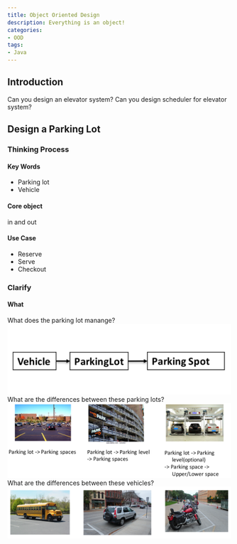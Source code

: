```yaml
---
title: Object Oriented Design
description: Everything is an object!
categories:
- OOD
tags:
- Java
---
```



## Introduction
Can you design an elevator system?
Can you design scheduler for elevator system?

## Design a Parking Lot
### Thinking Process
#### Key Words
+ Parking lot
+ Vehicle
#### Core object
in and out
#### Use Case
+ Reserve
+ Serve
+ Checkout

### Clarify
#### What
What does the parking lot manange?
![what](/assets/images/post/object-oriented-design/what.png)
What are the differences between these parking lots?
![parking lots](/assets/images/post/object-oriented-design/parking-lots.png)
What are the differences between these vehicles?
![vehicles](/assets/images/post/object-oriented-design/vehicles.png)
